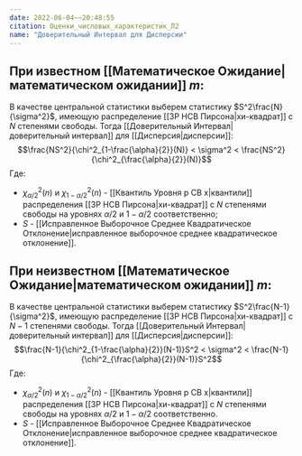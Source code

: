 ```yaml
---
date: 2022-06-04~~20:48:55
citation: Оценки_числовых_характеристик_Л2
name: "Доверительный Интервал для Дисперсии"
---
```

## При известном [[Математическое Ожидание|математическом ожидании]] $m$:
В качестве центральной статистики выберем статистику $S^2\frac{N}{\sigma^2}$, имеющую распределение [[ЗР НСВ Пирсона|хи-квадрат]] с $N$ степенями свободы.
Тогда [[Доверительный Интервал|доверительный интервал]] для [[Дисперсия|дисперсии]]:
$$\frac{NS^2}{\chi^2_{1-\frac{\alpha}{2}}(N)} < \sigma^2 < \frac{NS^2}{\chi^2_{\frac{\alpha}{2}}(N)}$$ Где:
- $\chi^2_{\alpha/2}(n)$ и $\chi^2_{1-\alpha/2}(n)$ - [[Квантиль Уровня p СВ x|квантили]] распределения [[ЗР НСВ Пирсона|хи-квадрат]] с $N$ степенями свободы на уровнях $\alpha/2$ и $1-\alpha/2$ соответственно;
- $S$ - [[Исправленное Выборочное Среднее Квадратическое Отклонение|исправленное выборочное среднее квадратическое отклонение]].

## При неизвестном [[Математическое Ожидание|математическом ожидании]] $m$:
В качестве центральной статистики выберем статистику $S^2\frac{N-1}{\sigma^2}$, имеющую распределение [[ЗР НСВ Пирсона|хи-квадрат]] с $N-1$ степенями свободы.
Тогда [[Доверительный Интервал|доверительный интервал]] для [[Дисперсия|дисперсии]]:
$$\frac{N-1}{\chi^2_{1-\frac{\alpha}{2}}(N-1)}S^2 < \sigma^2 < \frac{N-1}{\chi^2_{\frac{\alpha}{2}}(N-1)}S^2$$ Где:
- $\chi^2_{\alpha/2}(n)$ и $\chi^2_{1-\alpha/2}(n)$ - [[Квантиль Уровня p СВ x|квантили]] распределения [[ЗР НСВ Пирсона|хи-квадрат]] с $N$ степенями свободы на уровнях $\alpha/2$ и $1-\alpha/2$ соответственно.
- $S$ - [[Исправленное Выборочное Среднее Квадратическое Отклонение|исправленное выборочное среднее квадратическое отклонение]].